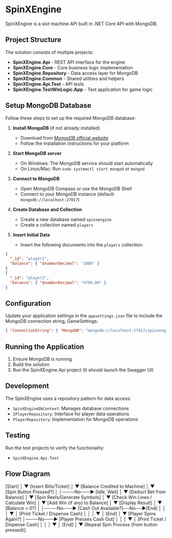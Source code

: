 # SpinXEngine

SpinXEngine is a slot machine API built in .NET Core API with MongoDB.

## Project Structure

The solution consists of multiple projects:
- **SpinXEngine.Api** - REST API interface for the engine
- **SpinXEngine.Core** - Core business logic implementation
- **SpinXEngine.Repository** - Data access layer for MongoDB
- **SpinXEngine.Common** - Shared utilities and helpers
- **SpinXEngine.Api.Test** - API tests
- **SpinXEngine.TestWinLogic.App** - Test application for game logic

## Setup MongoDB Database

Follow these steps to set up the required MongoDB database:

1. **Install MongoDB** (if not already installed)
   - Download from [MongoDB official website](https://www.mongodb.com/try/download/community)
   - Follow the installation instructions for your platform

2. **Start MongoDB server**
   - On Windows: The MongoDB service should start automatically
   - On Linux/Mac: Run `sudo systemctl start mongod` or `mongod`

3. **Connect to MongoDB**
   - Open MongoDB Compass or use the MongoDB Shell
   - Connect to your MongoDB instance (default: `mongodb://localhost:27017`)

4. **Create Database and Collection**
   - Create a new database named `spinxengine`
   - Create a collection named `players`

5. **Insert Initial Data**
   - Insert the following documents into the `players` collection:
```json
{
  "_id": "player1",
  "balance": { "$numberDecimal": "1000" }
}
{
  "_id": "player2",
  "balance": { "$numberDecimal": "4799.80" }
}
```

## Configuration

Update your application settings in the `appsettings.json` file to include the MongoDB connection string, GameSettings:
```json
{ "ConnectionString": { "MongoDB": "mongodb://localhost:27017/spinxengine" }, "GameSettings": { "ReelRows": 3, "ReelColumns": 5 }}
```

## Running the Application

1. Ensure MongoDB is running
2. Build the solution
3. Run the SpinXEngine.Api project (It should launch the Swagger UI)

## Development

The SpinXEngine uses a repository pattern for data access:
- `SpinXEngineDbContext`: Manages database connections
- `IPlayerRepository`: Interface for player data operations
- `PlayerRepository`: Implementation for MongoDB operations

## Testing

Run the test projects to verify the functionality:
- `SpinXEngine.Api.Test`


## Flow Diagram
[Start]
   │
   ▼
[Insert Bills/Ticket]
   │
   ▼
[Balance Credited to Machine]
   │
   ▼
[Spin Button Pressed?]
   │
   │────No───► [Idle, Wait]
   │
   ▼
[Deduct Bet from Balance]
   │
   ▼
[Spin Reels/Generate Symbols]
   │
   ▼
[Check Win Lines / Calculate Win]
   │
   ▼
[Add Win (if any) to Balance]
   │
   ▼
[Display Result]
   │
   ▼
[Balance > 0?]
   │
   │────No───► [Cash Out Available?]──No──►[End]
   │                         │
   │                         ▼
   │                      [Print Ticket / Dispense Cash]
   │                         │
   │                         ▼
   │                      [End]
   │
   ▼
[Player Spins Again?]
   │────No───► [Player Presses Cash Out]
   │                         │
   │                         ▼
   │                [Print Ticket / Dispense Cash]
   │                         │
   │                         ▼
   │                      [End]
   │
   ▼
[Repeat Spin Process (from button pressed)]
